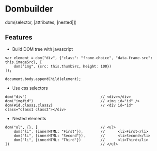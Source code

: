 Dombuilder
=========

dom(selector, [attributes, [nested]])

Features
------

  - Build DOM tree with javascript
  
```
var element = dom("div", {"class": "frame-choice", "data-frame-src": this.imageSrc}, [
    dom("img", {src: this.thumbSrc, height: 100})
]);

document.body.appendChild(element);
```

  - Use css selectors
 
```
dom("div")                                  // <div></div>
dom("img#id")                               // <img id="id" />
dom(#id.class1.class2)                      // <div id="id" class="class1 class2"></div>
```

  - Nested elements

```
dom("ul", {}, [                             // <ul>
    dom("li", {innerHTML: "First"}),        //      <li>First</li>
    dom("li", {innerHTML: "Second"}),       //      <li>Second</li>
    dom("li", {innerHTML: "Third"})         //      <li>Third</li>
])                                          // </ul>
```    